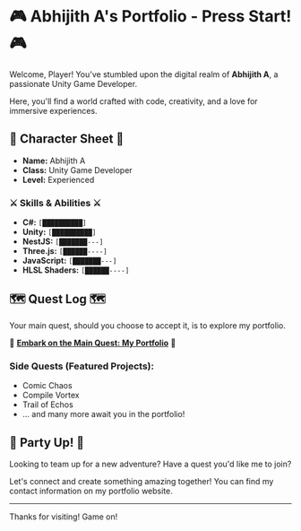 # 🎮 Abhijith A's Portfolio - Press Start! 🎮

Welcome, Player! You've stumbled upon the digital realm of **Abhijith A**, a passionate Unity Game Developer.

Here, you'll find a world crafted with code, creativity, and a love for immersive experiences.

## 📜 Character Sheet 📜

-   **Name:** Abhijith A
-   **Class:** Unity Game Developer
-   **Level:** Experienced

### ⚔️ Skills & Abilities ⚔️

-   **C#:**           `[██████████]`
-   **Unity:**          `[██████████]`
-   **NestJS:**         `[███████---]`
-   **Three.js:**       `[██████----]`
-   **JavaScript:**     `[███████---]`
-   **HLSL Shaders:**   `[██████----]`

## 🗺️ Quest Log 🗺️

Your main quest, should you choose to accept it, is to explore my portfolio.

🚀 **[Embark on the Main Quest: My Portfolio](https://abhijithaabi.github.io/portfolio/)** 🚀

### Side Quests (Featured Projects):

-   Comic Chaos
-   Compile Vortex
-   Trail of Echos
-   ... and many more await you in the portfolio!

## 🤝 Party Up! 🤝

Looking to team up for a new adventure? Have a quest you'd like me to join?

Let's connect and create something amazing together! You can find my contact information on my portfolio website.

---

Thanks for visiting! Game on!
